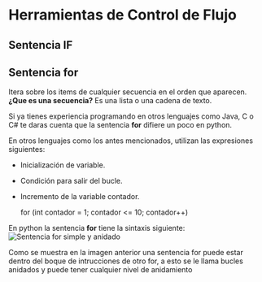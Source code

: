 # Herramientas de Control de Flujo

## Sentencia IF

## Sentencia __for__
Itera sobre los items de cualquier secuencia en el orden que aparecen.  
__¿Que es una secuencia?__ Es una lista o una cadena de texto.

Si ya tienes experiencia programando en otros lenguajes como Java, C o C# te daras cuenta que la sentencia __for__ difiere un poco en python.

En otros lenguajes como los antes mencionados, utilizan las expresiones siguientes:

* Inicialización de variable.
* Condición para salir del bucle.
* Incremento de la variable contador.

    for (int contador = 1; contador <= 10; contador++)

En python la sentencia __for__ tiene la sintaxis siguiente:
![Sentencia for simple y anidado](/assets/images/Sentencia_for_simple_anidado.png)

Como se muestra en la imagen anterior una sentencia for puede estar dentro del boque de intrucciones de otro for, a esto se le llama bucles anidados y puede tener cualquier nivel de anidamiento

